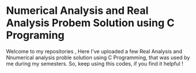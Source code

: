 # Numerical Analysis and Real Analysis Probem Solution using C Programing 
Welcome to my repositories , Here I've uploaded a few Real Analysis and Nnumerical analysis proble solution using C Programming, that was used by me during my semesters.
So, keep using this codes, if you find it helpful ! 
